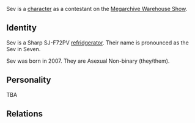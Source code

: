 Sev is a [character](Characters.md) as a contestant on the [Megarchive Warehouse Show](Megarchive%20Warehouse%20Show.md).
## Identity

Sev is a Sharp SJ-F72PV [refridgerator](Refridgerators.md). Their name is pronounced as the Sev in Seven.

Sev was born in 2007. They are Asexual Non-binary (they/them).

## Personality
TBA

## Relations